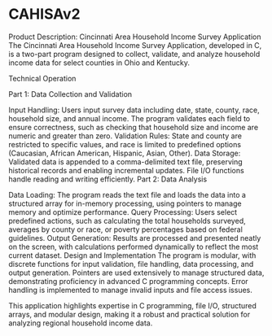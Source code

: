 # CAHISAv2

Product Description: Cincinnati Area Household Income Survey Application
The Cincinnati Area Household Income Survey Application, developed in C, is a two-part program designed to collect, validate, and analyze household income data for select counties in Ohio and Kentucky.

Technical Operation

Part 1: Data Collection and Validation

Input Handling: Users input survey data including date, state, county, race, household size, and annual income. The program validates each field to ensure correctness, such as checking that household size and income are numeric and greater than zero.
Validation Rules: State and county are restricted to specific values, and race is limited to predefined options (Caucasian, African American, Hispanic, Asian, Other).
Data Storage: Validated data is appended to a comma-delimited text file, preserving historical records and enabling incremental updates. File I/O functions handle reading and writing efficiently.
Part 2: Data Analysis

Data Loading: The program reads the text file and loads the data into a structured array for in-memory processing, using pointers to manage memory and optimize performance.
Query Processing: Users select predefined actions, such as calculating the total households surveyed, averages by county or race, or poverty percentages based on federal guidelines.
Output Generation: Results are processed and presented neatly on the screen, with calculations performed dynamically to reflect the most current dataset.
Design and Implementation
The program is modular, with discrete functions for input validation, file handling, data processing, and output generation. Pointers are used extensively to manage structured data, demonstrating proficiency in advanced C programming concepts. Error handling is implemented to manage invalid inputs and file access issues.

This application highlights expertise in C programming, file I/O, structured arrays, and modular design, making it a robust and practical solution for analyzing regional household income data.